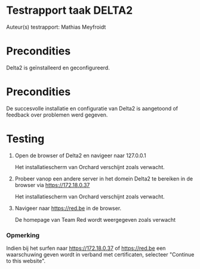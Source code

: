 # Testrapport taak DELTA2

Auteur(s) testrapport: Mathias Meyfroidt

# Precondities

Delta2 is geïnstalleerd en geconfigureerd.

# Precondities

De succesvolle installatie en configuratie van Delta2 is aangetoond of feedback over problemen werd gegeven.

# Testing

1. Open de browser of Delta2 en navigeer naar 127.0.0.1

    Het installatiescherm van Orchard verschijnt zoals verwacht.

2. Probeer vanop een andere server in het domein Delta2 te bereiken in de browser via https://172.18.0.37

    Het installatiescherm van Orchard verschijnt zoals verwacht.
    
3. Navigeer naar https://red.be in de browser.

    De homepage van Team Red wordt weergegeven zoals verwacht
    

### Opmerking

Indien bij het surfen naar https://172.18.0.37 of https://red.be een waarschuwing geven wordt in verband met certificaten, selecteer "Continue to this website".
